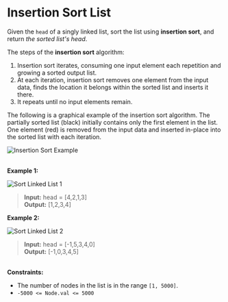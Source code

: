 # Insertion Sort List

Given the `head` of a singly linked list, sort the list using **insertion sort**, and return *the sorted list's head*.

The steps of the **insertion sort** algorithm:

1. Insertion sort iterates, consuming one input element each repetition and growing a sorted output list.
2. At each iteration, insertion sort removes one element from the input data, finds the location it belongs within the sorted list and inserts it there.
3. It repeats until no input elements remain.

The following is a graphical example of the insertion sort algorithm. The partially sorted list (black) initially contains only the first element in the list. One element (red) is removed from the input data and inserted in-place into the sorted list with each iteration.

![Insertion Sort Example](https://upload.wikimedia.org/wikipedia/commons/0/0f/Insertion-sort-example-300px.gif)

\
**Example 1:**

![Sort Linked List 1](https://assets.leetcode.com/uploads/2021/03/04/sort1linked-list.jpg)
> **Input:** head = [4,2,1,3]\
> **Output:** [1,2,3,4]

**Example 2:**

![Sort Linked List 2](https://assets.leetcode.com/uploads/2021/03/04/sort2linked-list.jpg)
> **Input:** head = [-1,5,3,4,0]\
> **Output:** [-1,0,3,4,5]

\
**Constraints:**

- The number of nodes in the list is in the range `[1, 5000]`.
- `-5000 <= Node.val <= 5000`
